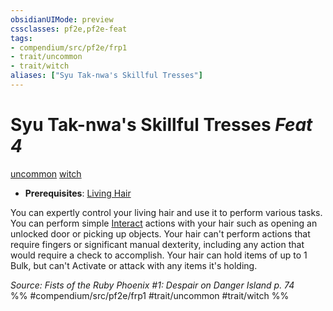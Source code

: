 ```yaml
---
obsidianUIMode: preview
cssclasses: pf2e,pf2e-feat
tags:
- compendium/src/pf2e/frp1
- trait/uncommon
- trait/witch
aliases: ["Syu Tak-nwa's Skillful Tresses"]
---
```

# Syu Tak-nwa's Skillful Tresses  *Feat 4*  
[uncommon](rules/traits/uncommon.md "Uncommon Rarity Trait")  [witch](rules/traits/witch-apg.md "Witch Class Trait")  

- **Prerequisites**: [Living Hair](compendium/feats/living-hair-apg.md)

You can expertly control your living hair and use it to perform various tasks. You can perform simple [Interact](rules/actions/interact.md) actions with your hair such as opening an unlocked door or picking up objects. Your hair can't perform actions that require fingers or significant manual dexterity, including any action that would require a check to accomplish. Your hair can hold items of up to 1 Bulk, but can't Activate or attack with any items it's holding.

*Source: Fists of the Ruby Phoenix #1: Despair on Danger Island p. 74*  
%% #compendium/src/pf2e/frp1 #trait/uncommon #trait/witch %%